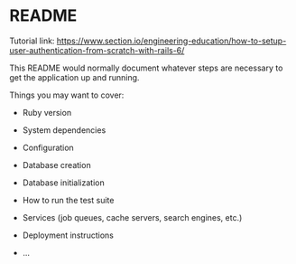 # README


Tutorial link: https://www.section.io/engineering-education/how-to-setup-user-authentication-from-scratch-with-rails-6/


This README would normally document whatever steps are necessary to get the
application up and running.

Things you may want to cover:

* Ruby version

* System dependencies

* Configuration

* Database creation

* Database initialization

* How to run the test suite

* Services (job queues, cache servers, search engines, etc.)

* Deployment instructions

* ...
